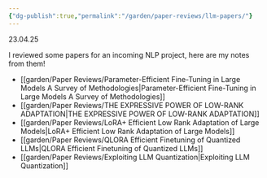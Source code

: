 ```yaml
---
{"dg-publish":true,"permalink":"/garden/paper-reviews/llm-papers/"}
---
```


23.04.25

I reviewed some papers for an incoming NLP project, here are my notes from them!


- [[garden/Paper Reviews/Parameter-Efficient Fine-Tuning in Large Models A Survey of Methodologies\|Parameter-Efficient Fine-Tuning in Large Models A Survey of Methodologies]]
- [[garden/Paper Reviews/THE EXPRESSIVE POWER OF LOW-RANK ADAPTATION\|THE EXPRESSIVE POWER OF LOW-RANK ADAPTATION]]
- [[garden/Paper Reviews/LoRA+ Efficient Low Rank Adaptation of Large Models\|LoRA+ Efficient Low Rank Adaptation of Large Models]]
- [[garden/Paper Reviews/QLORA Efficient Finetuning of Quantized LLMs\|QLORA Efficient Finetuning of Quantized LLMs]]
- [[garden/Paper Reviews/Exploiting LLM Quantization\|Exploiting LLM Quantization]]
